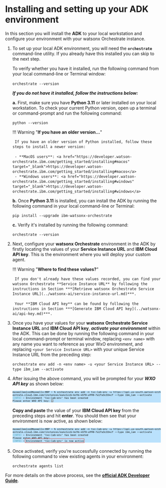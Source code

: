 # Installing and setting up your ADK environment

In this section you will install the **ADK** to your local workstation and configure your environment with your watsonx Orchestrate instance.

1. To set up your local ADK environment, you will need the **`orchestrate`** command-line utility. If you already have this installed you can skip to the next step. 
   
    To verify whether you have it installed, run the following command from your local command-line or Terminal window:

    `orchestrate --version`

    ***If you do not have it installed, follow the instructions below:***

    **a.** First, make sure you have **Python 3.11** or later installed on your local workstation. To check your current Python version, open up a terminal or command-prompt and run the following command:

    ```
    python --version
    ```

    !!! Warning "**If you have an older version...**"

        If you have an older version of Python installed, follow these steps to install a newer version:

        - **MacOS users**: <a href="https://developer.watson-orchestrate.ibm.com/getting_started/installing#macos" target="_blank">https://developer.watson-orchestrate.ibm.com/getting_started/installing#macos</a>
        - **Windows users**: <a href="https://developer.watson-orchestrate.ibm.com/getting_started/installing#windows" target="_blank">https://developer.watson-orchestrate.ibm.com/getting_started/installing#windows</a>
  

    **b.** Once **Python 3.11** is installed, you can install the ADK by running the following command in your local command-line or Terminal:

    ```
    pip install --upgrade ibm-watsonx-orchestrate
    ```

    **c.** Verify it's installed by running the following command:

    ```
    orchestrate --version
    ```

2. Next, configure your **watsonx Orchestrate** environment in the ADK by firstly locating the values of your **Service Instance URL** and **IBM Cloud API key**. This is the environment where you will deploy your custom agent.
   
    !!! Warning "**Where to find these values?**"

        If you don't already have these values recorded, you can find your watsonx Orchestrate **Service Instance URL** by following the instructions in Section ***[Retrieve watsonx Orchestrate Service Instance URL](../watsonx-ai/service-instance-url.md)***.

        Your **IBM Cloud API key** can be found by following the instructions in Section ***[Generate IBM Cloud API key](../watsonx-ai/api-key.md)***.

3. Once you have your values for your **watsonx Orchestrate Service Instance URL** and **IBM Cloud API key**, ***activate your environment*** within the ADK. This can be done by running the following command in your local command-prompt or terminal window, replacing `<env name>` with any name you want to reference as your WxO environment, and replacing `<your Service Instance URL>` with your unique Service Instance URL from the preceding step:
   
    ```
    orchestrate env add -n <env name> -u <your Service Instance URL> --type ibm_iam --activate
    ```

4. After issuing the above command, you will be prompted for your ***WXO API key*** as shown below:
   
    ![](_attachments/adk2.png)

    **Copy and paste** the value of your **IBM Cloud API key** from the preceding steps and hit **enter**. You should then see that your environment is now active, as shown below:

    ![](_attachments/adk3.png)

5. Once activated, verify you’re successfully connected by running the following command to view existing agents in your environment:
   
    ```
    orchestrate agents list
    ```

For more details on the above process, see the **<a href="https://developer.watson-orchestrate.ibm.com/getting_started/installing" target="_blank">official ADK Developer Guide</a>**.
